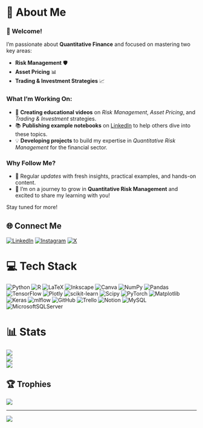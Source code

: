 # 💫 About Me

### 👋 Welcome!  
I’m passionate about **Quantitative Finance** and focused on mastering two key areas:  
  
- **Risk Management** 🛡️  
- **Asset Pricing** 📊
- **Trading & Investment Strategies** 📈 
  
### What I’m Working On:  
- 🎥 **Creating educational videos** on *Risk Management*, *Asset Pricing*, and *Trading & Investment* strategies.  
- 📚 **Publishing example notebooks** on [LinkedIn](https://linkedin.com/in/jmmostafakamal/) to help others dive into these topics.  
- 💡 **Developing projects** to build my expertise in *Quantitative Risk Management* for the financial sector.  
  
### Why Follow Me?  
- 🔄 Regular *updates* with fresh insights, practical examples, and hands-on content.  
- 🚀 I’m on a journey to grow in **Quantitative Risk Management** and excited to share my learning with you!  
  
Stay tuned for more!



## 🌐 Connect Me
[![LinkedIn](https://img.shields.io/badge/LinkedIn-%230077B5.svg?logo=linkedin&logoColor=white)](https://linkedin.com/in/jmmostafakamal/) [![Instagram](https://img.shields.io/badge/Instagram-%23E4405F.svg?logo=Instagram&logoColor=white)](https://instagram.com/mostafa_jmk) [![X](https://img.shields.io/badge/X-black.svg?logo=X&logoColor=white)](https://x.com/JM_MostafaKamal) 



# 💻 Tech Stack
![Python](https://img.shields.io/badge/python-3670A0?style=for-the-badge&logo=python&logoColor=ffdd54) ![R](https://img.shields.io/badge/r-%23276DC3.svg?style=for-the-badge&logo=r&logoColor=white) ![LaTeX](https://img.shields.io/badge/latex-%23008080.svg?style=for-the-badge&logo=latex&logoColor=white) ![Inkscape](https://img.shields.io/badge/Inkscape-e0e0e0?style=for-the-badge&logo=inkscape&logoColor=080A13) ![Canva](https://img.shields.io/badge/Canva-%2300C4CC.svg?style=for-the-badge&logo=Canva&logoColor=white) ![NumPy](https://img.shields.io/badge/numpy-%23013243.svg?style=for-the-badge&logo=numpy&logoColor=white) ![Pandas](https://img.shields.io/badge/pandas-%23150458.svg?style=for-the-badge&logo=pandas&logoColor=white) ![TensorFlow](https://img.shields.io/badge/TensorFlow-%23FF6F00.svg?style=for-the-badge&logo=TensorFlow&logoColor=white) ![Plotly](https://img.shields.io/badge/Plotly-%233F4F75.svg?style=for-the-badge&logo=plotly&logoColor=white) ![scikit-learn](https://img.shields.io/badge/scikit--learn-%23F7931E.svg?style=for-the-badge&logo=scikit-learn&logoColor=white) ![Scipy](https://img.shields.io/badge/SciPy-%230C55A5.svg?style=for-the-badge&logo=scipy&logoColor=%white) ![PyTorch](https://img.shields.io/badge/PyTorch-%23EE4C2C.svg?style=for-the-badge&logo=PyTorch&logoColor=white) ![Matplotlib](https://img.shields.io/badge/Matplotlib-%23ffffff.svg?style=for-the-badge&logo=Matplotlib&logoColor=black) ![Keras](https://img.shields.io/badge/Keras-%23D00000.svg?style=for-the-badge&logo=Keras&logoColor=white) ![mlflow](https://img.shields.io/badge/mlflow-%23d9ead3.svg?style=for-the-badge&logo=numpy&logoColor=blue) ![GitHub](https://img.shields.io/badge/github-%23121011.svg?style=for-the-badge&logo=github&logoColor=white) ![Trello](https://img.shields.io/badge/Trello-%23026AA7.svg?style=for-the-badge&logo=Trello&logoColor=white) ![Notion](https://img.shields.io/badge/Notion-%23000000.svg?style=for-the-badge&logo=notion&logoColor=white) ![MySQL](https://img.shields.io/badge/mysql-4479A1.svg?style=for-the-badge&logo=mysql&logoColor=white) ![MicrosoftSQLServer](https://img.shields.io/badge/Microsoft%20SQL%20Server-CC2927?style=for-the-badge&logo=microsoft%20sql%20server&logoColor=white)



# 📊 Stats
![](https://github-readme-stats.vercel.app/api?username=Jmmostafa&theme=dark&hide_border=false&include_all_commits=false&count_private=false)<br/>
![](https://github-readme-streak-stats.herokuapp.com/?user=Jmmostafa&theme=dark&hide_border=false)<br/>
![](https://github-readme-stats.vercel.app/api/top-langs/?username=Jmmostafa&theme=dark&hide_border=false&include_all_commits=false&count_private=false&layout=compact)



## 🏆 Trophies
![](https://github-profile-trophy.vercel.app/?username=Jmmostafa&theme=highcontrast&no-frame=true&no-bg=false&margin-w=4)

---
[![](https://visitcount.itsvg.in/api?id=Jmmostafa&icon=0&color=0)](https://visitcount.itsvg.in)

<!-- Proudly created with GPRM ( https://gprm.itsvg.in ) -->
